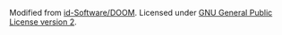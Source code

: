 Modified from [id-Software/DOOM](https://github.com/id-Software/DOOM).
Licensed under [GNU General Public License version 2](LICENSE).
